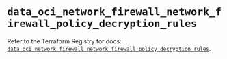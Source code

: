 # `data_oci_network_firewall_network_firewall_policy_decryption_rules`

Refer to the Terraform Registry for docs: [`data_oci_network_firewall_network_firewall_policy_decryption_rules`](https://registry.terraform.io/providers/oracle/oci/7.19.0/docs/data-sources/network_firewall_network_firewall_policy_decryption_rules).
